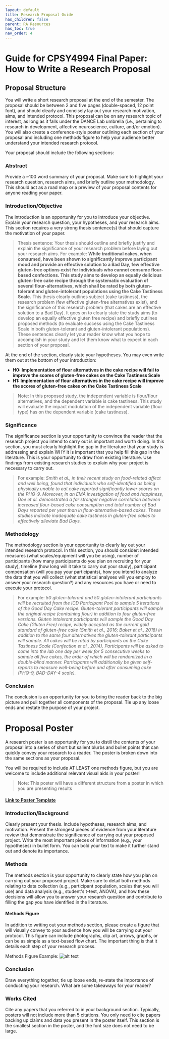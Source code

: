 ```yaml
---
layout: default
title: Research Proposal Guide
has_children: false
parent: RA Resources
has_toc: true
nav_order: 4
---
```


# Guide for CPSY4994 Final Paper: How to Write a Research Proposal

## Proposal Structure

You will write a short research proposal at the end of the semester. The proposal should be between 2 and five pages (double-spaced, 12 point font), and should clearly and concisely lay out your research motivation, aims, and intended protocol. This proposal can be on any research topic of interest, as long as it falls under the DANCE Lab umbrella (i.e., pertaining to research in development, affective neuroscience, culture, and/or emotion). You will also create a conference-style poster outlining each section of your proposal and including one methods figure to help your audience better understand your intended research protocol. 

Your proposal should include the following sections: 

### Abstract
Provide a ~100 word summary of your proposal. Make sure to highlight your research question, research aims, and briefly outline your methodology. This should act as a road map or a preview of your proposal contents for anyone reading your paper.

### Introduction/Objective
The introduction is an opportunity for you to introduce your objective. Explain your research question, your hypotheses, and your research aims. This section requires a very strong thesis sentence(s) that should capture the motivation of your paper. 

>Thesis sentence: Your thesis should outline and briefly justify and explain the significance of your research problem before laying out your research aims. 
>For example: **While traditional cakes, when consumed, have been shown to significantly improve participant mood and provide an effective solution to a Bad Day, few effective gluten-free options exist for individuals who cannot consume flour-based confections. This study aims to develop an equally delicious gluten-free cake recipe through the systematic evaluation of several flour-alternatives, which shall be rated by both gluten-tolerant and gluten-intolerant populations using the Cake Tastiness Scale.**
>This thesis clearly outlines subject (cake tastiness), the research problem (few effective gluten-free alternatives exist), and the significance of this research problem (that cakes are an effective solution to a Bad Day). It goes on to clearly state the study aims (to develop an equally effective gluten free recipe) and briefly outlines proposed methods (to evaluate success using the Cake Tastiness Scale in both gluten-tolerant and gluten-intolerant populations). These sentences clearly let your reader know what you hope to accomplish in your study and let them know what to expect in each section of your proposal. 

At the end of the section, clearly state your hypotheses. You may even write them out at the bottom of your introduction: 

- **H0: Implementation of flour alternatives in the cake recipe will fail to improve the scores of gluten-free cakes on the Cake Tastiness Scale**
- **H1: Implementation of flour alternatives in the cake recipe will improve the scores of gluten-free cakes on the Cake Tastiness Scale**

>Note: In this proposed study, the independent variable is flour/flour alternatives, and the dependent variable is cake tastiness. This study will evaluate the impact modulation of the independent variable (flour type) has on the dependent variable (cake tastiness).

### Significance
The significance section is your opportunity to convince the reader that the research project you intend to carry out is important and worth doing. In this section, you must clearly highlight the gap in the literature that your study is addressing and explain WHY it is important that you help fill this gap in the literature. This is your opportunity to draw from existing literature. Use findings from existing research studies to explain why your project is necessary to carry out. 

>For example: *Smith et al., in their recent study on food-related affect and well being, found that individuals who self-identified as being physically unable to eat cake reported significantly lower scores on the PHQ-9. Moreover, in an EMA investigation of food and happiness, Doe et al. demonstrated a far stronger negative correlation between increased flour-based cake consumption and total number of Bad Days reported per year than in flour-alternative-based cakes. These studies indicate inadequate cake tastiness in gluten-free cakes to effectively alleviate Bad Days.*

### Methodology
The methodology section is your opportunity to clearly lay out your intended research protocol. In this section, you should consider: intended measures (what scales/equipment will you be using), number of participants (how many participants do you plan on recruiting for your study), timeline (how long will it take to carry out your study), participant compensation (will you pay your participants), how you intend to analyze the data that you will collect (what statistical analyses will you employ to answer your research question?) and any resources you have or need to execute your protocol. 

>For example: *50 gluten-tolerant and 50 gluten-intolerant participants will be recruited from the ICD Participant Pool to sample 5 iterations of the Good Day Cake recipe. Gluten-tolerant participants will sample the original recipe (containing flour) in addition to four gluten-free versions. Gluten intolerant participants will sample the Good Day Cake (Gluten Free) recipe, widely accepted as the current gold standard of gluten-free cake (Smith et al., 2016; Baker et al., 2018) in addition to the same four alternatives the gluten-tolerant participants will sample. All cakes will be rated by participants on the Cake Tastiness Scale (Confection et al., 2014). Participants will be asked to come into the lab one day per week for 5 consecutive weeks to sample all five cakes, the order of which will be randomized in a double-blind manner. Participants will additionally be given self-reports to measure well-being before and after consuming cake (PHQ-9, BAD-DAY-4 scale).*

### Conclusion
The conclusion is an opportunity for you to bring the reader back to the big picture and pull together all components of the proposal. Tie up any loose ends and restate the purpose of your project.

# Proposal Poster
A research poster is an opportunity for you to distill the contents of your proposal into a series of short but salient blurbs and bullet points that can quickly convey your research to a reader. The poster is broken down into the same sections as your proposal. 

You will be required to include AT LEAST one methods figure, but you are welcome to include additional relevant visual aids in your poster!

>Note: This poster will have a different structure from a poster in which you are presenting results

#### [Link to Poster Template](https://docs.google.com/presentation/d/1KKKmeH3bBMKrOkSkoFpO75gke9pdy0Q4j5pALZ3X3h8/edit?usp=sharing)

### Introduction/Background
Clearly present your thesis. Include hypotheses, research aims, and motivation. Present the strongest pieces of evidence from your literature review that demonstrate the significance of carrying out your proposed project. Write the most important pieces of information (e.g., your hypotheses) in bullet form. You can bold your text to make it further stand out and denote its importance.

### Methods
The methods section is your opportunity to clearly state how you plan on carrying out your proposed project. Make sure to detail both methods relating to data collection (e.g., participant population, scales that you will use) and data analysis (e.g., student's t-test, ANOVA), and how these decisions will allow you to answer your research question and contribute to filling the gap you have identified in the literature.

#### Methods Figure
In addition to writing out your methods section, please create a figure that will visually convey to your audience how you will be carrying out your protocol. This figure can include photographs, clip art, arrows, graphs, or can be as simple as a text-based flow chart. The important thing is that it details each step of your research process.

Methods Figure Example:
![alt text](image.png)

### Conclusion
Draw everything together, tie up loose ends, re-state the importance of conducting your research. What are some takeaways for your reader?

### Works Cited
Cite any papers that you referred to in your background section. Typically, posters will not include more than 5 citations. You only need to cite papers backing up claims and data you present in the poster itself. This section is the smallest section in the poster, and the font size does not need to be large.



